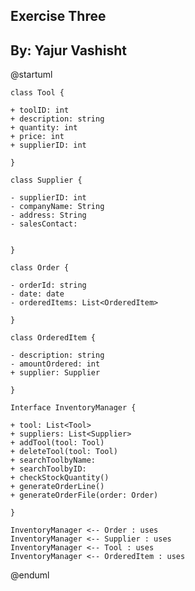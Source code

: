 ## Exercise Three

## By: Yajur Vashisht

@startuml

	class Tool {

	+ toolID: int
	+ description: string
	+ quantity: int
	+ price: int
	+ supplierID: int

	}

	class Supplier {
	
	- supplierID: int
	- companyName: String
	- address: String
	- salesContact: 
	

	}

	class Order {
	
	- orderId: string
	- date: date
	- orderedItems: List<OrderedItem>

	}
	
	class OrderedItem {
	
	- description: string
	- amountOrdered: int
	+ supplier: Supplier

	}
	
	Interface InventoryManager {
	
	+ tool: List<Tool>
	+ suppliers: List<Supplier>
	+ addTool(tool: Tool)
	+ deleteTool(tool: Tool)
	+ searchToolbyName:
	+ searchToolbyID: 
	+ checkStockQuantity()
	+ generateOrderLine()
	+ generateOrderFile(order: Order)
	
	}
	
	InventoryManager <-- Order : uses
	InventoryManager <-- Supplier : uses
	InventoryManager <-- Tool : uses 
	InventoryManager <-- OrderedItem : uses

@enduml
